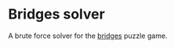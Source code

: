 # Bridges solver
A brute force solver for the [bridges](http://www.puzzle-bridges.com/) puzzle game.

